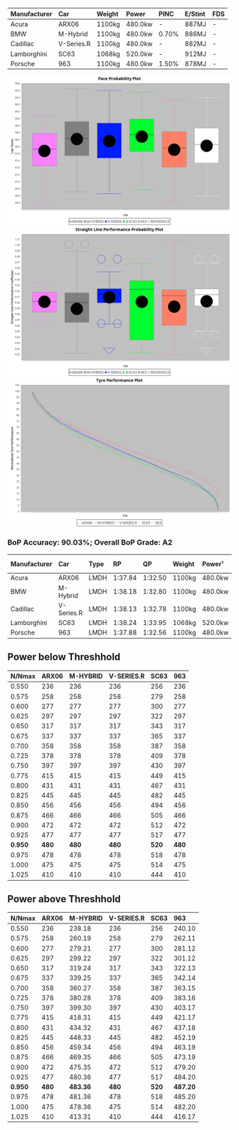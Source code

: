 | Manufacturer | Car        | Weight | Power   | PINC    | E/Stint | FDS     |
|:-|:-|:-|:-|:-|:-|:-|
| Acura        | ARX06      | 1100kg | 480.0kw |    -    | 887MJ   |    -    |
| BMW          | M-Hybrid   | 1100kg | 480.0kw | 0.70%   | 886MJ   |    -    |
| Cadillac     | V-Series.R | 1100kg | 480.0kw |    -    | 882MJ   |    -    |
| Lamborghini  | SC63       | 1068kg | 520.0kw |    -    | 912MJ   |    -    |
| Porsche      | 963        | 1100kg | 480.0kw | 1.50%   | 878MJ   |    -    |

![PACECHART](./IMG/AUTO.png)
![STRAIGHTLINEPERFORMANCECHART](./IMG/AUTO_sp.png)
![TYREPERFORMANCECHART](./IMG/AUTO_tw.png)

### BoP Accuracy: 90.03%; Overall BoP Grade: A2
| Manufacturer | Car        | Type | RP      | QP      | Weight | Power¹  | Threshhold | PINC    | Power²   | E/Stint | AVG Vmax  | FDS     | RDLC | L/Stint | BOP-Grade | Model Accuracy | Model Points | Match% | SimDiff |
|:-|:-|:-|:-|:-|:-|:-|:-|:-|:-|:-|:-|:-|:-|:-|:-|:-|:-|:-|:-|
| Acura        | ARX06      | LMDH | 1:37.84 | 1:32.50 | 1100kg | 480.0kw | 250.0kph   |    -    | 480.00kw |  887MJ  | 297.72kph |    -    | 0.97 | 29      | -B2       | 100.00%        | 996          | 80.31% | +0.09   |
| BMW          | M-Hybrid   | LMDH | 1:38.18 | 1:32.80 | 1100kg | 480.0kw | 250.0kph   | 0.70%   | 483.40kw |  886MJ  | 296.87kph |    -    | 0.98 | 29      | ~A1       | 98.84%         | 3070         | 98.03% | +0.14   |
| Cadillac     | V-Series.R | LMDH | 1:38.13 | 1:32.78 | 1100kg | 480.0kw | 250.0kph   |    -    | 480.00kw |  882MJ  | 297.97kph |    -    | 0.97 | 29      | +B1       | 98.94%         | 5427         | 88.89% | -0.19   |
| Lamborghini  | SC63       | LMDH | 1:38.24 | 1:33.95 | 1068kg | 520.0kw | 250.0kph   |    -    | 520.00kw |  912MJ  | 303.67kph |    -    | 1.03 | 29      | +B1       | 100.00%        | 784          | 88.85% | #       |
| Porsche      | 963        | LMDH | 1:37.88 | 1:32.56 | 1100kg | 480.0kw | 250.0kph   | 1.50%   | 487.20kw |  878MJ  | 296.94kph |    -    | 0.98 | 29      | -A2       | 99.91%         | 14205        | 94.07% | +0.16   |

## Power below Threshhold
| N/Nmax    | ARX06   | M-HYBRID | V-SERIES.R | SC63    | 963     |
|:-|:-|:-|:-|:-|:-|
|  0.550    |  236    |  236     |  236       |  256    |  236    |
|  0.575    |  258    |  258     |  258       |  279    |  258    |
|  0.600    |  277    |  277     |  277       |  300    |  277    |
|  0.625    |  297    |  297     |  297       |  322    |  297    |
|  0.650    |  317    |  317     |  317       |  343    |  317    |
|  0.675    |  337    |  337     |  337       |  365    |  337    |
|  0.700    |  358    |  358     |  358       |  387    |  358    |
|  0.725    |  378    |  378     |  378       |  409    |  378    |
|  0.750    |  397    |  397     |  397       |  430    |  397    |
|  0.775    |  415    |  415     |  415       |  449    |  415    |
|  0.800    |  431    |  431     |  431       |  467    |  431    |
|  0.825    |  445    |  445     |  445       |  482    |  445    |
|  0.850    |  456    |  456     |  456       |  494    |  456    |
|  0.875    |  466    |  466     |  466       |  505    |  466    |
|  0.900    |  472    |  472     |  472       |  512    |  472    |
|  0.925    |  477    |  477     |  477       |  517    |  477    |
| **0.950** | **480** | **480**  | **480**    | **520** | **480** |
|  0.975    |  478    |  478     |  478       |  518    |  478    |
|  1.000    |  475    |  475     |  475       |  514    |  475    |
|  1.025    |  410    |  410     |  410       |  444    |  410    |

## Power above Threshhold
| N/Nmax    | ARX06   | M-HYBRID   | V-SERIES.R | SC63    | 963        |
|:-|:-|:-|:-|:-|:-|
|  0.550    |  236    |  238.18    |  236       |  256    |  240.10    |
|  0.575    |  258    |  260.19    |  258       |  279    |  262.11    |
|  0.600    |  277    |  279.21    |  277       |  300    |  281.12    |
|  0.625    |  297    |  299.22    |  297       |  322    |  301.12    |
|  0.650    |  317    |  319.24    |  317       |  343    |  322.13    |
|  0.675    |  337    |  339.25    |  337       |  365    |  342.14    |
|  0.700    |  358    |  360.27    |  358       |  387    |  363.15    |
|  0.725    |  378    |  380.28    |  378       |  409    |  383.16    |
|  0.750    |  397    |  399.30    |  397       |  430    |  403.17    |
|  0.775    |  415    |  418.31    |  415       |  449    |  421.17    |
|  0.800    |  431    |  434.32    |  431       |  467    |  437.18    |
|  0.825    |  445    |  448.33    |  445       |  482    |  452.19    |
|  0.850    |  456    |  459.34    |  456       |  494    |  463.19    |
|  0.875    |  466    |  469.35    |  466       |  505    |  473.19    |
|  0.900    |  472    |  475.35    |  472       |  512    |  479.20    |
|  0.925    |  477    |  480.36    |  477       |  517    |  484.20    |
| **0.950** | **480** | **483.36** | **480**    | **520** | **487.20** |
|  0.975    |  478    |  481.36    |  478       |  518    |  485.20    |
|  1.000    |  475    |  478.36    |  475       |  514    |  482.20    |
|  1.025    |  410    |  413.31    |  410       |  444    |  416.17    |

